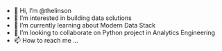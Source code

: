 - 👋 Hi, I’m @thelinson
- 👀 I’m interested in building data solutions
- 🌱 I’m currently learning about Modern Data Stack
- 💞️ I’m looking to collaborate on Python project in Analytics Engineering
- 📫 How to reach me ...

<!---
thelinson/thelinson is a ✨ special ✨ repository because its `README.md` (this file) appears on your GitHub profile.
You can click the Preview link to take a look at your changes.
--->
